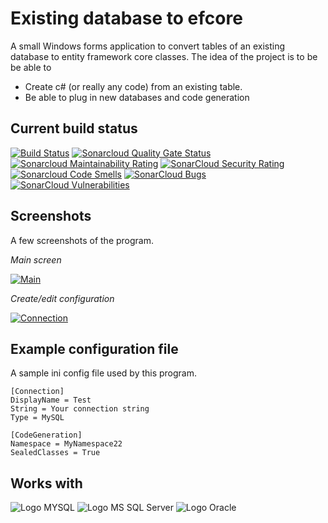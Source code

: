 # Existing database to efcore
A small Windows forms application to convert tables of an existing database to entity framework core classes.
The idea of the project is to be be able to

 - Create c# (or really any code) from an existing table.
 - Be able to plug in new databases and code generation

## Current build status
[![Build Status](https://travis-ci.org/ShiveringSquirrel/existing-database-to-efcore.svg?branch=master)](https://travis-ci.org/ShiveringSquirrel/existing-database-to-efcore)
[![Sonarcloud Quality Gate Status](https://sonarcloud.io/api/project_badges/measure?project=ShiveringSquirrel_existing-database-to-efcore&metric=alert_status)](https://sonarcloud.io/dashboard?id=ShiveringSquirrel_existing-database-to-efcore)
[![Sonarcloud Maintainability Rating](https://sonarcloud.io/api/project_badges/measure?project=ShiveringSquirrel_existing-database-to-efcore&metric=sqale_rating)](https://sonarcloud.io/dashboard?id=ShiveringSquirrel_existing-database-to-efcore)
[![SonarCloud Security Rating](https://sonarcloud.io/api/project_badges/measure?project=ShiveringSquirrel_existing-database-to-efcore&metric=security_rating)](https://sonarcloud.io/dashboard?id=ShiveringSquirrel_existing-database-to-efcore)
[![Sonarcloud Code Smells](https://sonarcloud.io/api/project_badges/measure?project=ShiveringSquirrel_existing-database-to-efcore&metric=code_smells)](https://sonarcloud.io/dashboard?id=ShiveringSquirrel_existing-database-to-efcore)
[![SonarCloud Bugs](https://sonarcloud.io/api/project_badges/measure?project=ShiveringSquirrel_existing-database-to-efcore&metric=bugs)](https://sonarcloud.io/component_measures/metric/reliability_rating/list?id=ShiveringSquirrel_existing-database-to-efcore)
[![SonarCloud Vulnerabilities](https://sonarcloud.io/api/project_badges/measure?project=ShiveringSquirrel_existing-database-to-efcore&metric=vulnerabilities)](https://sonarcloud.io/component_measures/metric/security_rating/list?id=ShiveringSquirrel_existing-database-to-efcore)

## Screenshots
A few screenshots of the program.

*Main screen*

[![Main](https://raw.github.com/ShiveringSquirrel/existing-database-to-efcore/master/screenshots/main_small.png "Main")](https://raw.github.com/ShiveringSquirrel/existing-database-to-efcore/master/screenshots/main.png)

*Create/edit configuration*

[![Connection](https://raw.github.com/ShiveringSquirrel/existing-database-to-efcore/master/screenshots/connection.png "Connection")](https://raw.github.com/ShiveringSquirrel/existing-database-to-efcore/master/screenshots/connection.png)

## Example configuration file
A sample ini config file used by this program.
~~~~
[Connection]
DisplayName = Test
String = Your connection string
Type = MySQL

[CodeGeneration]
Namespace = MyNamespace22
SealedClasses = True
~~~~

## Works with
![Logo MYSQL](https://raw.github.com/ShiveringSquirrel/existing-database-to-efcore/master/docs/logo-mysql.png "MySQL")
![Logo MS SQL Server](https://raw.github.com/ShiveringSquirrel/existing-database-to-efcore/master/docs/logo-sqlserver.png "MS SQL Server")
![Logo Oracle](https://raw.github.com/ShiveringSquirrel/existing-database-to-efcore/master/docs/logo-oracle.png "Oracle")
